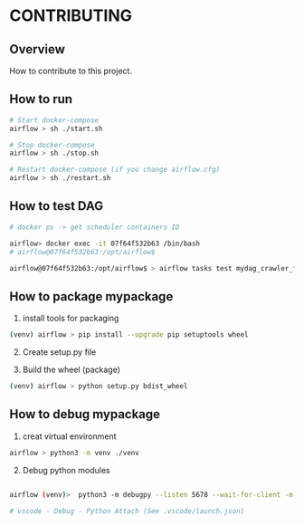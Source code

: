 # CONTRIBUTING

## Overview

How to contribute to this project.

## How to run

```sh
# Start docker-compose
airflow > sh ./start.sh

# Stop docker-compose
airflow > sh ./stop.sh

# Restart docker-compose (if you change airflow.cfg)
airflow > sh ./restart.sh
```

## How to test DAG

```sh
# docker ps -> get scheduler containers ID

airflow> docker exec -it 07f64f532b63 /bin/bash
# airflow@07f64f532b63:/opt/airflow$

airflow@07f64f532b63:/opt/airflow$ > airflow tasks test mydag_crawler_flow_v_1_0_0 generate_version_task 2022-01-01

```

## How to package mypackage

1. install tools for packaging

```sh
(venv) airflow > pip install --upgrade pip setuptools wheel
```

2. Create setup.py file

3. Build the wheel (package)

```sh
(venv) airflow > python setup.py bdist_wheel
```


## How to debug mypackage

1. creat virtual environment

```sh
airflow > python3 -m venv ./venv
```

2. Debug python modules

```sh

airflow (venv)>  python3 -m debugpy --listen 5678 --wait-for-client -m dags.mypackage.mycommon.modules.generate_version

# vscode - Debug - Python Attach (See .vscode/launch.json)

```
